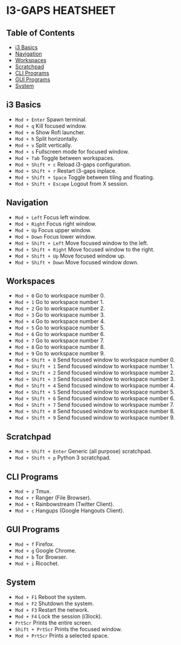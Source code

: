 # I3-GAPS HEATSHEET


## Table of Contents

 - [i3 Basics](#i3-basics)
 - [Navigation](#navigation)
 - [Workspaces](#workspaces)
 - [Scratchpad](#scratchpad)
 - [CLI Programs](#cli-programs)
 - [GUI Programs](#gui-programs)
 - [System](#system)


## i3 Basics

 - `Mod + Enter` Spawn terminal.
 - `Mod + q` Kill focused window.
 - `Mod + m` Show Rofi launcher.
 - `Mod + h` Split horizontally.
 - `Mod + v` Split vertically.
 - `Mod + s` Fullscreen mode for focused window.
 - `Mod + Tab` Toggle between workspaces.
 - `Mod + Shift + c` Reload i3-gaps configuration.
 - `Mod + Shift + r` Restart i3-gaps inplace.
 - `Mod + Shift + Space` Toggle between tiling and floating.
 - `Mod + Shift + Escape` Logout from X session.


## Navigation

 - `Mod + Left` Focus left window.
 - `Mod + Right` Focus right window.
 - `Mod + Up` Focus upper window.
 - `Mod + Down` Focus lower window.
 - `Mod + Shift + Left` Move focused window to the left.
 - `Mod + Shift + Right` Move focused window to the right.
 - `Mod + Shift + Up` Move focused window up.
 - `Mod + Shift + Down` Move focused window down.


## Workspaces

 - `Mod + 0` Go to workspace number 0.
 - `Mod + 1` Go to workspace number 1.
 - `Mod + 2` Go to workspace number 2.
 - `Mod + 3` Go to workspace number 3.
 - `Mod + 4` Go to workspace number 4.
 - `Mod + 5` Go to workspace number 5.
 - `Mod + 6` Go to workspace number 6.
 - `Mod + 7` Go to workspace number 7.
 - `Mod + 8` Go to workspace number 8.
 - `Mod + 9` Go to workspace number 9.
 - `Mod + Shift + 0` Send focused window to workspace number 0.
 - `Mod + Shift + 1` Send focused window to workspace number 1.
 - `Mod + Shift + 2` Send focused window to workspace number 2.
 - `Mod + Shift + 3` Send focused window to workspace number 3.
 - `Mod + Shift + 4` Send focused window to workspace number 4.
 - `Mod + Shift + 5` Send focused window to workspace number 5.
 - `Mod + Shift + 6` Send focused window to workspace number 6.
 - `Mod + Shift + 7` Send focused window to workspace number 7.
 - `Mod + Shift + 8` Send focused window to workspace number 8.
 - `Mod + Shift + 9` Send focused window to workspace number 9.


## Scratchpad

 - `Mod + Shift + Enter` Generic (all purpose) scratchpad.
 - `Mod + Shift + p` Python 3 scratchpad.


## CLI Programs

 - `Mod + z` Tmux.
 - `Mod + r` Ranger (File Browser).
 - `Mod + t` Rainbowstream (Twitter Client).
 - `Mod + c` Hangups (Google Hangouts Client).


## GUI Programs

 - `Mod + f` Firefox.
 - `Mod + g` Google Chrome.
 - `Mod + b` Tor Browser.
 - `Mod + i` Ricochet.


## System

 - `Mod + F1` Reboot the system.
 - `Mod + F2` Shutdown the system.
 - `Mod + F3` Restart the network.
 - `Mod + F4` Lock the session (i3lock).
 - `PrtScr` Prints the entire screen.
 - `Shift + PrtScr` Prints the focused window.
 - `Mod + PrtScr` Prints a selected space.

